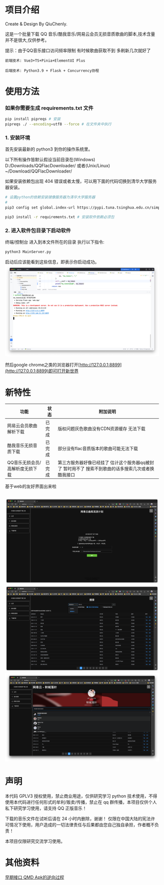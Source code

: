 # 项目介绍

Create & Design By QiuChenly.

这是一个批量下载 QQ 音乐/酷我音乐/网易云会员无损音质歌曲的脚本,技术含量并不是很大,仅供参考。

提示：由于QQ音乐接口访问频率限制 有时候歌曲获取不到 多刷新几次就好了

```
前端技术: Vue3+TS+Pinia+ElementUI Plus

后端技术: Python3.9 + Flask + Concurrency协程
```

# 使用方法

[//]: # (为确保账户安全，用户token本地按需保留。且线上服务使用扫码登录。)

[//]: # (![img_3.png]&#40;md/media/img_3.png&#41;)

### 如果你需要生成 requirements.txt 文件

```bash
pip install pipreqs # 安装
pipreqs ./ --encoding=utf8 --force # 在文件夹中执行
```

### 1. 安装环境

首先安装最新的 python3 到你的操作系统里。

以下所有操作皆默认假设当前目录在(Windows) D:/Downloads/QQFlacDownloader/ 或者(Unix/Linux) ~/Download/QQFlacDownloader/

如果安装依赖包出现 404 错误或者太慢，可以用下面的代码切换到清华大学服务器安装。

```bash
# 设置python的依赖安装镜像服务器为清华大学服务器
# 
pip3 config set global.index-url https://pypi.tuna.tsinghua.edu.cn/simple
```

```bash
pip3 install -r requirements.txt # 安装软件依赖必须包
```

### 2. 进入软件包目录下启动软件

终端/控制台 进入到本文件所在的目录 执行以下指令:

```bash
python3 MainServer.py
```

启动后应该能看到这些信息，即表示你启动成功。
![img_1.png](img_1.png)

然后google chrome之类的浏览器打开[http://127.0.0.1:8899](http://127.0.0.1:8899)即可打开新世界

# 新特性

| 功能                | 状态  | 附加说明                                                 |
|-------------------|-----|------------------------------------------------------|
| 网易云会员歌曲解析下载       | 已完成 | 版权问题灰色歌曲没有CDN资源缓存 无法下载                               |
| 酷我音乐无损音质下载        | 已完成 | 部分没有flac音质版本的歌曲可能无法下载                                |
| QQ音乐无损会员/高解析度无损下载 | 已完成 | 第三方服务器好像已经挂了 估计这个服务器qq被封了 暂时用不了 搜索不到歌曲的话多搜索几次或者换酷我接口 |

基于web的友好界面出来啦

![img_2.png](md/media/img_2.png)
![img_3.png](md/media/img_3.png)
![img_1.png](md/media/img_1.png)
---

# 声明

本代码 GPLV3 授权使用，禁止商业用途，仅供研究学习 python 技术使用，不得使用本代码进行任何形式的牟利/贩卖/传播，禁止在 qq
群传播，本项目仅供个人私下研究学习使用，请支持 QQ 正版音乐！

下载的音乐文件在试听后请在 24 小时内删除，谢谢！
仅限在中国大陆的宪法许可情况下使用，用户造成的一切法律责任与后果都由您自己独自承担，作者概不负责！

本项目仅限研究交流学习使用。

# 其他资料

[早期接口 QMD Apk的逆向过程](./md/README.md)
